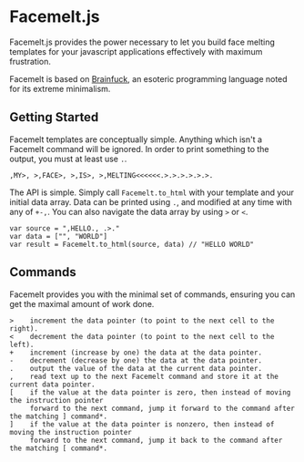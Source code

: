 # Facemelt.js

Facemelt.js provides the power necessary to let you build face melting templates for your javascript applications effectively with maximum frustration.

Facemelt is based on [Brainfuck](http://en.wikipedia.org/wiki/Brainfuck), an esoteric programming language noted for its extreme minimalism. 

## Getting Started

Facemelt templates are conceptually simple. Anything which isn't a Facemelt command will be ignored. In order to print something to the output, you must at least use `.`.

    ,MY>, >,FACE>, >,IS>, >,MELTING<<<<<<.>.>.>.>.>.>.

The API is simple. Simply call `Facemelt.to_html` with your template and your initial data array. Data can be printed using `.`, and modified at any time with any of `+-,`. You can also navigate the data array by using `>` or `<`.

    var source = ",HELLO., .>."
    var data = ["", "WORLD"]
    var result = Facemelt.to_html(source, data) // "HELLO WORLD"

## Commands

Facemelt provides you with the minimal set of commands, ensuring you can get the maximal amount of work done.

    >    increment the data pointer (to point to the next cell to the right).
    <    decrement the data pointer (to point to the next cell to the left).
    +    increment (increase by one) the data at the data pointer.
    -    decrement (decrease by one) the data at the data pointer.
    .    output the value of the data at the current data pointer.
    ,    read text up to the next Facemelt command and store it at the current data pointer.
    [    if the value at the data pointer is zero, then instead of moving the instruction pointer 
         forward to the next command, jump it forward to the command after the matching ] command*.
    ]    if the value at the data pointer is nonzero, then instead of moving the instruction pointer 
         forward to the next command, jump it back to the command after the matching [ command*.

